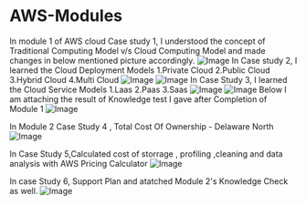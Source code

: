# AWS-Modules
In module 1 of AWS cloud Case study 1, I understood the concept of Traditional Computing Model v/s Cloud Computing Model and made changes in below mentioned picture accordingly.
![Image](https://github.com/user-attachments/assets/6033f47e-fdfd-4f24-a16a-cccd53e9f483)
In Case study 2, I learned the Cloud Deployment Models 
1.Private Cloud
2.Public Cloud 
3.Hybrid Cloud
4.Multi Cloud 
![Image](https://github.com/user-attachments/assets/c0b77cef-623a-4cc3-85e7-19db24fb3cc4)
![Image](https://github.com/user-attachments/assets/4f67e9f9-c24e-4d6c-a929-0f8afb843dc7)
In Case Study 3, I learned the Cloud Service Models 1.Laas 2.Paas 3.Saas
![Image](https://github.com/user-attachments/assets/689ff78e-e25d-4c94-b139-66a1ff443487)
![Image](https://github.com/user-attachments/assets/7c65d408-2965-446c-a004-2a9bb01237d7)
Below I am attaching the result of Knowledge test I gave after Completion of Module 1 
![Image](https://github.com/user-attachments/assets/a9c15766-1e2e-4669-bb0d-a0be45b36847)

In Module 2 Case Study 4 , Total Cost Of Ownership - Delaware North
![Image](https://github.com/user-attachments/assets/2ada8e29-077f-4199-80ea-3803f0e89984)

In Case Study 5,Calculated cost of storrage , profiling ,cleaning and data analysis with  AWS Pricing Calculator
![Image](https://github.com/user-attachments/assets/ec8e6c99-2c97-4756-bdb7-0ea26b01ac2f)

In case Study 6, Support Plan and atatched Module 2's Knowledge Check as well.
![Image](https://github.com/user-attachments/assets/a2bf8676-aa31-4875-8ca3-01153e598cb8)
